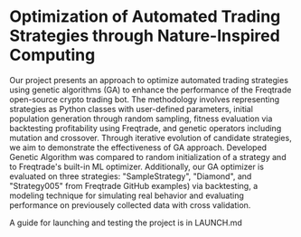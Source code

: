 # Optimization of Automated Trading Strategies through Nature-Inspired Computing
Our project presents an approach to optimize automated trading strategies using genetic algorithms (GA) to enhance the performance of the Freqtrade open-source crypto trading bot. The methodology involves representing strategies as Python classes with user-defined parameters, initial population generation through random sampling, fitness evaluation via backtesting profitability using Freqtrade, and genetic operators including mutation and crossover. Through iterative evolution of candidate strategies, we aim to demonstrate the effectiveness of GA approach. Developed Genetic Algorithm was compared to random initialization of a strategy and to Freqtrade's built-in ML optimizer. Additionally, our GA optimizer is evaluated on three strategies: "SampleStrategy", "Diamond", and "Strategy005" from Freqtrade GitHub examples) via backtesting, a modeling technique for simulating real behavior and evaluating performance on previousely collected data with cross validation.

A guide for launching and testing the project is in LAUNCH.md
